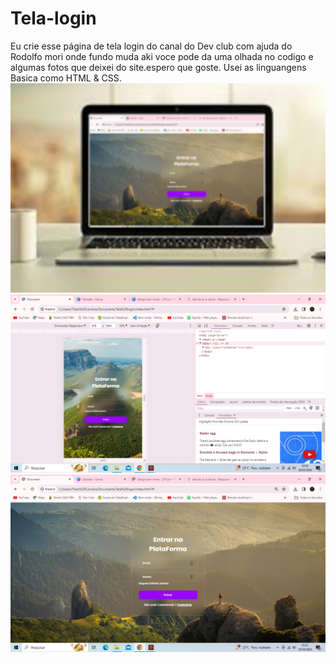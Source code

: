 # Tela-login
Eu crie esse página de tela login do canal do Dev club com ajuda do Rodolfo mori onde fundo muda aki voce pode da uma olhada no codigo e algumas fotos que deixei do site.espero que goste.
Usei as linguangens Basica como HTML & CSS.
<br>
<img src="https://github.com/Thais-enf/tela-login/blob/f1c0c136d3332cd666b4fa7d13e151bcba3b1169/Macbook.png" width=590px;>
<br>
<img src="https://github.com/Thais-enf/tela-login/blob/9b6c2c2a7574b0ed9ee1ea12ecd1a8f004f038e8/resposavidade.png" width=590px;>
<br>
<img src="https://github.com/Thais-enf/tela-login/blob/edc20d100891a89e0df9f741987dd981207f3ff6/tela%20login.png" width=590px;>
